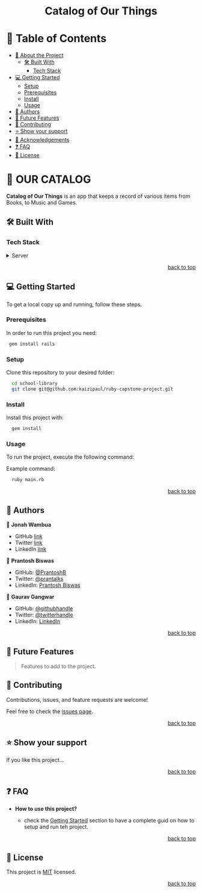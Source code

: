 <a name="readme-top"></a>

<div align="center">
  <h1><b>Catalog of Our Things</b></h1>
</div>

<!-- TABLE OF CONTENTS -->

# 📗 Table of Contents

- [📖 About the Project](#about-project)
  - [🛠 Built With](#built-with)
    - [Tech Stack](#tech-stack)
- [💻 Getting Started](#getting-started)
  - [Setup](#setup)
  - [Prerequisites](#prerequisites)
  - [Install](#install)
  - [Usage](#usage)
- [👥 Authors](#authors)
- [🔭 Future Features](#future-features)
- [🤝 Contributing](#contributing)
- [⭐️ Show your support](#support)
- [🙏 Acknowledgements](#acknowledgements)
- [❓ FAQ](#faq)
- [📝 License](#license)

<!-- PROJECT DESCRIPTION -->

# 📖 OUR CATALOG <a name="about-project"></a>


**Catalog of Our Things** is an app that keeps a record of various items from Books, to Music and Games.

## 🛠 Built With <a name="built-with"></a>

### Tech Stack <a name="tech-stack"></a>

<details>
  <summary>Server</summary>
  <ul>
    <li><a href="https://www.ruby-lang.org/en/">Ruby</a></li>
  </ul>
</details>

<p align="right"><a href="#readme-top">back to top</a></p>


<!-- GETTING STARTED -->

## 💻 Getting Started <a name="getting-started"></a>

To get a local copy up and running, follow these steps.

### Prerequisites

In order to run this project you need:

```sh
 gem install rails
```

### Setup

Clone this repository to your desired folder:

```sh
  cd school-library
  git clone git@github.com:kaizipaul/ruby-capstone-project.git
```

### Install

Install this project with:

```sh
  gem install
```

### Usage

To run the project, execute the following command:

Example command:

```sh
  ruby main.rb
```

<p align="right"><a href="#readme-top">back to top</a></p>

<!-- AUTHORS -->

## 👥 Authors <a name="authors"></a>

👤 **Jonah Wambua**

- GitHub [link](https://github.com/DJ-MrJay)
- Twitter [link](https://twitter.com/jonah_wambua)
- LinkedIn [link](https://www.linkedin.com/in/jonah-wambua/)

👤 **Prantosh Biswas**

- GitHub: [@PrantoshB](https://github.com/PrantoshB)
- Twitter: [@prantalks](https://twitter.com/prantalks)
- LinkedIn: [Prantosh Biswas](https://linkedin.com/in/prantosh)

👤 **Gaurav Gangwar**

- GitHub: [@githubhandle](https://github.com/gauravgangwarweb)
- Twitter: [@twitterhandle](https://twitter.com/GauravGangwar51)
- LinkedIn: [LinkedIn](https://linkedin.com/in/gauravgangwarweb)

<p align="right"><a href="#readme-top">back to top</a></p>

<!-- FUTURE FEATURES -->

## 🔭 Future Features <a name="future-features"></a>

> Features to add to the project.



<!-- CONTRIBUTING -->

## 🤝 Contributing <a name="contributing"></a>

Contributions, issues, and feature requests are welcome!

Feel free to check the [issues page](../../issues/).

<p align="right"><a href="#readme-top">back to top</a></p>

<!-- SUPPORT -->

## ⭐️ Show your support <a name="support"></a>

If you like this project...

<p align="right"><a href="#readme-top">back to top</a></p>

<!-- FAQ (optional) -->

## ❓ FAQ <a name="faq"></a>

- **How to use this project?**

  - check the [Getting Started](#getting-started) section to have a complete guid on how to setup and run teh project.

<p align="right"><a href="#readme-top">back to top</a></p>

<!-- LICENSE -->

## 📝 License <a name="license"></a>

This project is [MIT](./LICENSE) licensed.

<p align="right"><a href="#readme-top">back to top</a></p>
